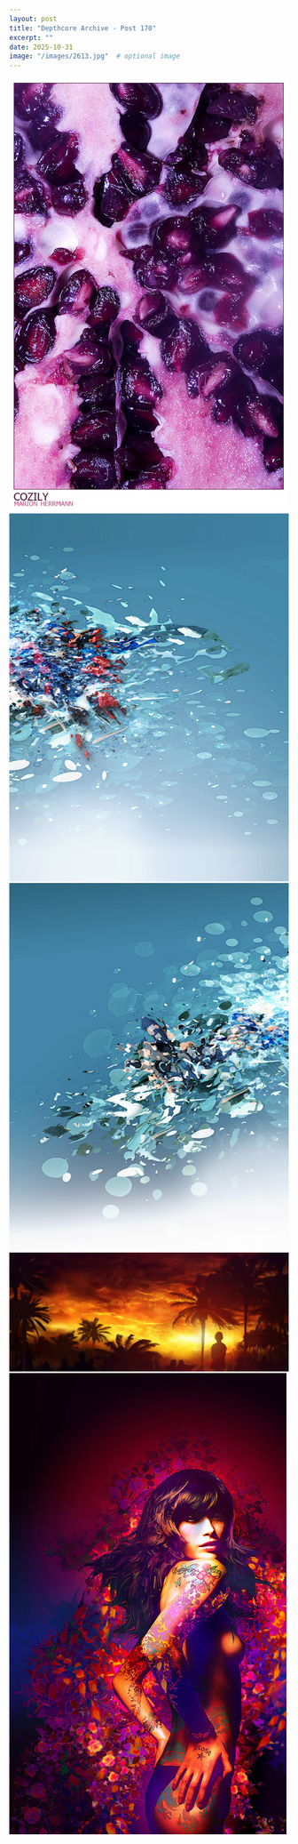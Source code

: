 ```yaml
---
layout: post
title: "Depthcore Archive - Post 170"
excerpt: ""
date: 2025-10-31
image: "/images/2613.jpg"  # optional image
---
```


<img src="/images/2613.jpg">
<img src="/images/2614.jpg" alt="2614.jpg"/>
<img src="/images/2615.jpg" alt="2615.jpg"/>
<img src="/images/2616.jpg" alt="2616.jpg"/>
<img src="/images/2617.jpg" alt="2617.jpg"/>
